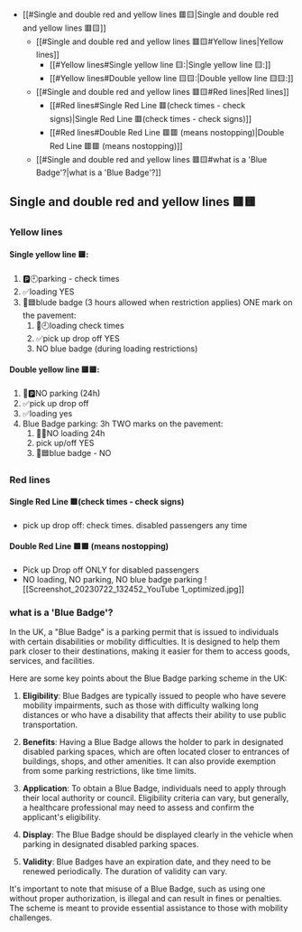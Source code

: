 - [[#Single and double red and yellow lines 🟥🟨|Single and double red and yellow lines 🟥🟨]]
	- [[#Single and double red and yellow lines 🟥🟨#Yellow lines|Yellow lines]]
		- [[#Yellow lines#Single yellow line 🟨:|Single yellow line 🟨:]]
		- [[#Yellow lines#Double yellow line 🟨🟨:|Double yellow line 🟨🟨:]]
	- [[#Single and double red and yellow lines 🟥🟨#Red lines|Red lines]]
		- [[#Red lines#Single Red Line 🟥(check times - check signs)|Single Red Line 🟥(check times - check signs)]]
		- [[#Red lines#Double Red Line 🟥🟥 (means nostopping)|Double Red Line 🟥🟥 (means nostopping)]]
	- [[#Single and double red and yellow lines 🟥🟨#what is a 'Blue Badge'?|what is a 'Blue Badge'?]]

## Single and double red and yellow lines 🟥🟨

### Yellow lines
#### Single yellow line 🟨:
1. 🅿️🕘parking - check times
2. ✅️loading YES
3. 🚫🟦blude badge (3 hours allowed when restriction applies)
	ONE mark on the pavement:
	1. 🚛🕘loading check times
	2. ✅️pick up drop off YES
	3. NO blue badge (during loading restrictions)

#### Double yellow line 🟨🟨:
1. 🚫🅿️NO parking (24h)
2. ✅️pick up drop off 
3. ✅️loading yes
4. Blue Badge parking: 3h
	​TWO marks on the pavement:
	1. 🚫🚚NO loading 24h
	2. pick up/off YES
	3. 🚫🟦blue badge - NO

### Red lines
#### Single Red Line 🟥(check times - check signs)
- pick up drop off: check times. disabled passengers any time

#### Double Red Line 🟥🟥 (means nostopping)
- Pick up Drop off ONLY for disabled passengers
- NO loading, NO parking, NO blue badge parking
![[Screenshot_20230722_132452_YouTube 1_optimized.jpg]]


### what is a 'Blue Badge'?

In the UK, a "Blue Badge" is a parking permit that is issued to individuals with certain disabilities or mobility difficulties. It is designed to help them park closer to their destinations, making it easier for them to access goods, services, and facilities.

Here are some key points about the Blue Badge parking scheme in the UK:

1. **Eligibility**: Blue Badges are typically issued to people who have severe mobility impairments, such as those with difficulty walking long distances or who have a disability that affects their ability to use public transportation.

2. **Benefits**: Having a Blue Badge allows the holder to park in designated disabled parking spaces, which are often located closer to entrances of buildings, shops, and other amenities. It can also provide exemption from some parking restrictions, like time limits.

3. **Application**: To obtain a Blue Badge, individuals need to apply through their local authority or council. Eligibility criteria can vary, but generally, a healthcare professional may need to assess and confirm the applicant's eligibility.

4. **Display**: The Blue Badge should be displayed clearly in the vehicle when parking in designated disabled parking spaces.

5. **Validity**: Blue Badges have an expiration date, and they need to be renewed periodically. The duration of validity can vary.

It's important to note that misuse of a Blue Badge, such as using one without proper authorization, is illegal and can result in fines or penalties. The scheme is meant to provide essential assistance to those with mobility challenges.